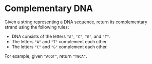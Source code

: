 # Complementary DNA

Given a string representing a DNA sequence, return its complementary strand using the following rules:

- DNA consists of the letters `"A"`, `"C"`, `"G"`, and `"T"`.
- The letters `"A"` and `"T"` complement each other.
- The letters `"C"` and `"G"` complement each other.

For example, given `"ACGT"`, return `"TGCA"`.